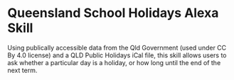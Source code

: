 Queensland School Holidays Alexa Skill
=========================

Using publically accessible data from the Qld Government (used under CC By 4.0 license) and a QLD Public Holidays iCal file, this skill allows users to ask whether a particular day is a holiday, or how long until the end of the next term.